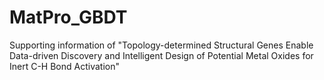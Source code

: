# MatPro_GBDT
Supporting information of "Topology-determined Structural Genes Enable Data-driven Discovery and Intelligent Design of Potential Metal Oxides for Inert C-H Bond Activation"
